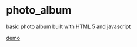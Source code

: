 # photo_album
basic photo album built with HTML 5 and javascript

[demo](http://seanmorton.github.io/photo_album)
